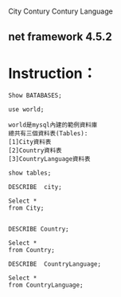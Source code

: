 # 

City
Contury
Contury Language

## net framework 4.5.2

# Instruction：
```
Show BATABASES;

use world;

world是mysql內建的範例資料庫
總共有三個資料表(Tables):
[1]City資料表
[2]Country資料表
[3]CountryLanguage資料表

show tables;

DESCRIBE  city;

Select * 
from City;


DESCRIBE Country;

Select * 
from Country;

DESCRIBE  CountryLanguage;

Select * 
from CountryLanguage;
```
